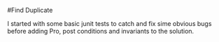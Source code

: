#Find Duplicate

I started with some basic junit tests to catch and fix sime obvious bugs before adding Pro, post conditions and invariants to the solution.

